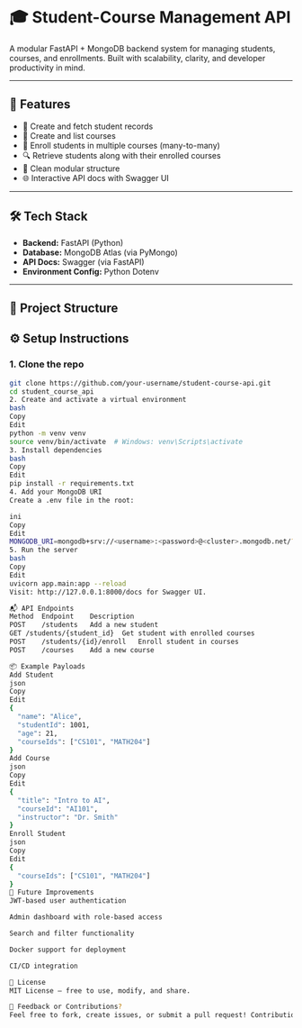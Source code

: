# 🎓 Student-Course Management API

A modular FastAPI + MongoDB backend system for managing students, courses, and enrollments. Built with scalability, clarity, and developer productivity in mind.

---

## 🚀 Features

- 📘 Create and fetch student records
- 📗 Create and list courses
- 🔗 Enroll students in multiple courses (many-to-many)
- 🔍 Retrieve students along with their enrolled courses
- 🧩 Clean modular structure
- 🌐 Interactive API docs with Swagger UI

---

## 🛠 Tech Stack

- **Backend:** FastAPI (Python)
- **Database:** MongoDB Atlas (via PyMongo)
- **API Docs:** Swagger (via FastAPI)
- **Environment Config:** Python Dotenv

---

## 📁 Project Structure

## ⚙️ Setup Instructions

### 1. Clone the repo

```bash
git clone https://github.com/your-username/student-course-api.git
cd student_course_api
2. Create and activate a virtual environment
bash
Copy
Edit
python -m venv venv
source venv/bin/activate  # Windows: venv\Scripts\activate
3. Install dependencies
bash
Copy
Edit
pip install -r requirements.txt
4. Add your MongoDB URI
Create a .env file in the root:

ini
Copy
Edit
MONGODB_URI=mongodb+srv://<username>:<password>@<cluster>.mongodb.net/?retryWrites=true&w=majority
5. Run the server
bash
Copy
Edit
uvicorn app.main:app --reload
Visit: http://127.0.0.1:8000/docs for Swagger UI.

📬 API Endpoints
Method	Endpoint	Description
POST	/students	Add a new student
GET	/students/{student_id}	Get student with enrolled courses
POST	/students/{id}/enroll	Enroll student in courses
POST	/courses	Add a new course

📦 Example Payloads
Add Student
json
Copy
Edit
{
  "name": "Alice",
  "studentId": 1001,
  "age": 21,
  "courseIds": ["CS101", "MATH204"]
}
Add Course
json
Copy
Edit
{
  "title": "Intro to AI",
  "courseId": "AI101",
  "instructor": "Dr. Smith"
}
Enroll Student
json
Copy
Edit
{
  "courseIds": ["CS101", "MATH204"]
}
🧠 Future Improvements
JWT-based user authentication

Admin dashboard with role-based access

Search and filter functionality

Docker support for deployment

CI/CD integration

📄 License
MIT License – free to use, modify, and share.

💬 Feedback or Contributions?
Feel free to fork, create issues, or submit a pull request! Contributions are welcome.

